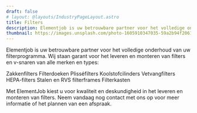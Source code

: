 ```yaml
---
draft: false
# layout: @layouts/IndustryPageLayout.astro
title: Filters
description: Elementjob is uw betrouwbare partner voor het volledige onderhoud van uw filterprogramma. Wij staan garant voor het leveren en monteren van filters en v-snaren van alle merken en types.
thumbnail: https://images.unsplash.com/photo-1605910347035-59a2b94f2061?ixlib=rb-4.0.3&ixid=MnwxMjA3fDB8MHxwaG90by1wYWdlfHx8fGVufDB8fHx8&auto=format&fit=crop&w=818&q=80
---
```


Elementjob is uw betrouwbare partner voor het volledige onderhoud van uw filterprogramma. Wij staan garant voor het leveren en monteren van filters en v-snaren van alle merken en types:

Zakkenfilters
Filterdoeken
Plisséfilters
Koolstofcilinders
Vetvangfilters
HEPA-filters
Stalen en RVS filterframes
Filterkasten

Met ElementJob kiest u voor kwaliteit en deskundigheid in het leveren en monteren van filters. Neem vandaag nog contact met ons op voor meer informatie of het plannen van een afspraak.